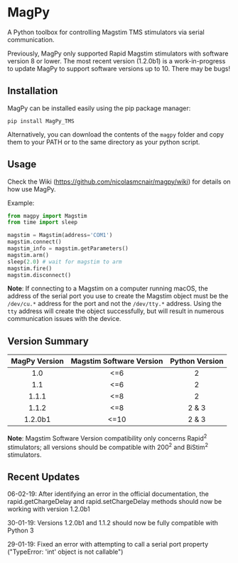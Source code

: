 # MagPy

A Python toolbox for controlling Magstim TMS stimulators via serial communication.

Previously, MagPy only supported Rapid Magstim stimulators with software version 8 or lower. The most recent version (1.2.0b1) is a work-in-progress to update MagPy to support software versions up to 10. There may be bugs!

## Installation

MagPy can be installed easily using the pip package manager:

```
pip install MagPy_TMS
```

Alternatively, you can download the contents of the `magpy` folder and copy them to your PATH or to the same directory as your python script.

## Usage

Check the Wiki (https://github.com/nicolasmcnair/magpy/wiki) for details on how use MagPy.

Example:

```python
from magpy import Magstim
from time import sleep

magstim = Magstim(address='COM1')
magstim.connect()
magstim_info = magstim.getParameters()
magstim.arm()
sleep(2.0) # wait for magstim to arm
magstim.fire()
magstim.disconnect()
```

**Note**: If connecting to a Magstim on a computer running macOS, the address of the serial port you use to create the Magstim object must be the `/dev/cu.*` address for the port and not the `/dev/tty.*` address. Using the `tty` address will create the object successfully, but will result in numerous communication issues with the device.

## Version Summary
| MagPy Version  | Magstim Software Version | Python Version |
|:--------------:|:------------------------:|:--------------:|
| 1.0            |            <=6           |        2       |
| 1.1            |            <=6           |        2       |
| 1.1.1          |            <=8           |        2       |
| 1.1.2          |            <=8           |      2 & 3     |
| 1.2.0b1        |            <=10          |      2 & 3     |

**Note**: Magstim Software Version compatibility only concerns Rapid<sup>2</sup> stimulators; all versions should be compatible with 200<sup>2</sup> and BiStim<sup>2</sup> stimulators.

## Recent Updates
06-02-19: After identifying an error in the official documentation, the rapid.getChargeDelay and rapid.setChargeDelay methods should now be working with version 1.2.0b1

30-01-19: Versions 1.2.0b1 and 1.1.2 should now be fully compatible with Python 3

29-01-19: Fixed an error with attempting to call a serial port property ("TypeError: 'int' object is not callable")
